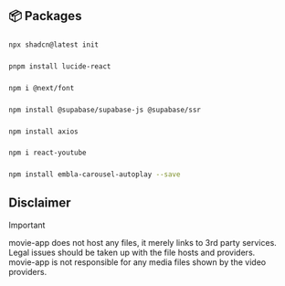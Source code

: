 <h2 align="left">📦 Packages</h2>

###
```bash
npx shadcn@latest init
```
###


###
```bash
pnpm install lucide-react
```
###


###
```bash
npm i @next/font
```
###

###
```bash
npm install @supabase/supabase-js @supabase/ssr
```
###

###
```bash
npm install axios
```
###

###
```bash
npm i react-youtube
```
###

###
```bash
npm install embla-carousel-autoplay --save
```
###


## Disclaimer

> [!IMPORTANT]
>
> movie-app does not host any files, it merely links to 3rd party services.  
> Legal issues should be taken up with the file hosts and providers.  
> movie-app is not responsible for any media files shown by the video providers.